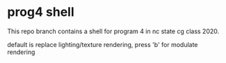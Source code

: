 # prog4 shell

This repo branch contains a shell for program 4 in nc state cg class 2020. 

default is replace lighting/texture rendering, press 'b' for modulate rendering
